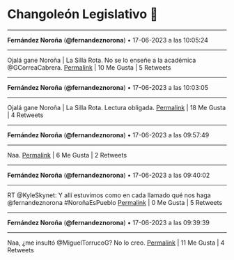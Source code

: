 # Changoleón Legislativo 🙈
*****
**Fernández Noroña** (**@fernandeznorona**) • 17-06-2023 a las 10:05:24
*****
Ojalá gane Noroña | La Silla Rota. No se lo enseñe a la académica ⁦@GCorreaCabrera⁩.
[Permalink](https://twitter.com/fernandeznorona/status/1670130538433376257) | 10 Me Gusta | 5 Retweets
*****
**Fernández Noroña** (**@fernandeznorona**) • 17-06-2023 a las 10:03:05
*****
Ojalá gane Noroña | La Silla Rota. Lectura obligada.
[Permalink](https://twitter.com/fernandeznorona/status/1670129955030855680) | 18 Me Gusta | 4 Retweets
*****
**Fernández Noroña** (**@fernandeznorona**) • 17-06-2023 a las 09:57:49
*****
Naa.
[Permalink](https://twitter.com/fernandeznorona/status/1670128629924397057) | 6 Me Gusta | 2 Retweets
*****
**Fernández Noroña** (**@fernandeznorona**) • 17-06-2023 a las 09:40:02
*****
RT @KyleSkynet: Y allí estuvimos como en cada llamado qué nos haga @fernandeznorona
\#NoroñaEsPueblo
[Permalink](https://twitter.com/fernandeznorona/status/1670124152836218882) | 0 Me Gusta | 5 Retweets
*****
**Fernández Noroña** (**@fernandeznorona**) • 17-06-2023 a las 09:39:39
*****
Naa, ¿me insultó @MiguelTorrucoG? No lo creo.
[Permalink](https://twitter.com/fernandeznorona/status/1670124059798175745) | 11 Me Gusta | 4 Retweets
